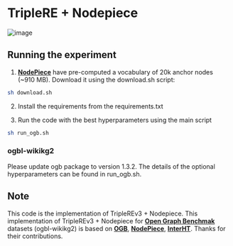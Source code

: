 # TripleRE + Nodepiece
![image](https://user-images.githubusercontent.com/33060795/156683560-d3b209df-4b3f-4e9f-ae54-c90307039111.png)

## Running the experiment
1. [**NodePiece**](https://github.com/migalkin/NodePiece) have pre-computed a vocabulary of 20k anchor nodes (~910 MB). Download it using the download.sh script:
```bash
sh download.sh
```
2. Install the requirements from the requirements.txt
 
3. Run the code with the best hyperparameters using the main script
```bash
sh run_ogb.sh
```

### ogbl-wikikg2
Please update ogb package to version 1.3.2. 
The details of the optional hyperparameters can be found in run_ogb.sh.

## Note
This code is the implementation of TripleREv3 + Nodepiece. This implementation of TripleREv3 + Nodepiece for [**Open Graph Benchmak**](https://arxiv.org/abs/2005.00687) datasets (ogbl-wikikg2) is based on [**OGB**](https://github.com/snap-stanford/ogb), [**NodePiece**](https://github.com/migalkin/NodePiece), [**InterHT**](https://github.com/destwang/InterHT). Thanks for their contributions.

